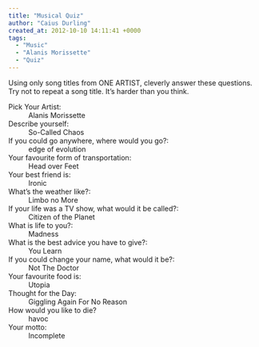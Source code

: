 ```yaml
---
title: "Musical Quiz"
author: "Caius Durling"
created_at: 2012-10-10 14:11:41 +0000
tags:
  - "Music"
  - "Alanis Morissette"
  - "Quiz"
---
```


Using only song titles from ONE ARTIST, cleverly answer these questions. Try not to repeat a song title. It’s harder than you think.

<dl>
  <dt>Pick Your Artist:</dt>
  <dd>Alanis Morissette</dd>

  <dt>Describe yourself:</dt>
  <dd>So-Called Chaos</dd>

  <dt>If you could go anywhere, where would you go?:</dt>
  <dd>edge of evolution</dd>

  <dt>Your favourite form of transportation:</dt>
  <dd>Head over Feet</dd>

  <dt>Your best friend is:</dt>
  <dd>Ironic</dd>

  <dt>What’s the weather like?:</dt>
  <dd>Limbo no More</dd>

  <dt>If your life was a TV show, what would it be called?:</dt>
  <dd>Citizen of the Planet</dd>

  <dt>What is life to you?:</dt>
  <dd>Madness</dd>

  <dt>What is the best advice you have to give?:</dt>
  <dd>You Learn</dd>

  <dt>If you could change your name, what would it be?:</dt>
  <dd>Not The Doctor</dd>

  <dt>Your favourite food is:</dt>
  <dd>Utopia</dd>

  <dt>Thought for the Day:</dt>
  <dd>Giggling Again For No Reason</dd>

  <dt>How would you like to die?</dt>
  <dd>havoc</dd>

  <dt>Your motto:</dt>
  <dd>Incomplete</dd>
</dl>


